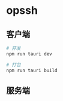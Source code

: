 # opssh



## 客户端

```bash
# 开发
npm run tauri dev

# 打包
npm run tauri build
```

## 服务端

```bash

```